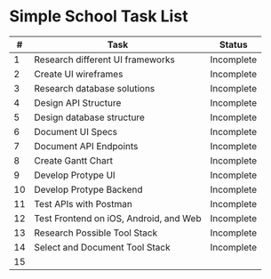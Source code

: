 # Simple School Task List

|#|Task|Status|
|-|----|------|
|1| Research different UI frameworks| Incomplete|
|2| Create UI wireframes| Incomplete|
|3| Research database solutions| Incomplete|
|4| Design API Structure | Incomplete|
|5| Design database structure| Incomplete|
|6| Document UI Specs| Incomplete|
|7| Document API Endpoints| Incomplete|
|8| Create Gantt Chart|Incomplete|
|9| Develop Protype UI|Incomplete|
|10| Develop Protype Backend| Incomplete|
|11| Test APIs with Postman| Incomplete|
|12| Test Frontend on iOS, Android, and Web| Incomplete|
|13| Research Possible Tool Stack| Incomplete|
|14| Select and Document Tool Stack| Incomplete|
|15|